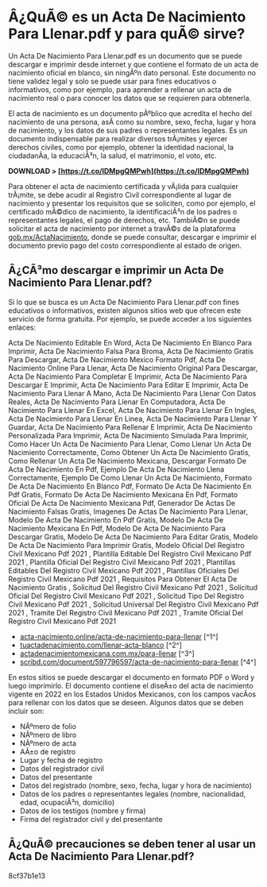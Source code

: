 # Â¿QuÃ© es un Acta De Nacimiento Para Llenar.pdf y para quÃ© sirve?
 
Un Acta De Nacimiento Para Llenar.pdf es un documento que se puede descargar e imprimir desde internet y que contiene el formato de un acta de nacimiento oficial en blanco, sin ningÃºn dato personal. Este documento no tiene validez legal y solo se puede usar para fines educativos o informativos, como por ejemplo, para aprender a rellenar un acta de nacimiento real o para conocer los datos que se requieren para obtenerla.
 
El acta de nacimiento es un documento pÃºblico que acredita el hecho del nacimiento de una persona, asÃ­ como su nombre, sexo, fecha, lugar y hora de nacimiento, y los datos de sus padres o representantes legales. Es un documento indispensable para realizar diversos trÃ¡mites y ejercer derechos civiles, como por ejemplo, obtener la identidad nacional, la ciudadanÃ­a, la educaciÃ³n, la salud, el matrimonio, el voto, etc.
 
**DOWNLOAD &gt; [https://t.co/IDMpgQMPwh](https://t.co/IDMpgQMPwh)**


 
Para obtener el acta de nacimiento certificada y vÃ¡lida para cualquier trÃ¡mite, se debe acudir al Registro Civil correspondiente al lugar de nacimiento y presentar los requisitos que se soliciten, como por ejemplo, el certificado mÃ©dico de nacimiento, la identificaciÃ³n de los padres o representantes legales, el pago de derechos, etc. TambiÃ©n se puede solicitar el acta de nacimiento por internet a travÃ©s de la plataforma [gob.mx/ActaNacimiento](https://www.gob.mx/ActaNacimiento/), donde se puede consultar, descargar e imprimir el documento previo pago del costo correspondiente al estado de origen.
 
## Â¿CÃ³mo descargar e imprimir un Acta De Nacimiento Para Llenar.pdf?
 
Si lo que se busca es un Acta De Nacimiento Para Llenar.pdf con fines educativos o informativos, existen algunos sitios web que ofrecen este servicio de forma gratuita. Por ejemplo, se puede acceder a los siguientes enlaces:
 
Acta De Nacimiento Editable En Word,  Acta De Nacimiento En Blanco Para Imprimir,  Acta De Nacimiento Falsa Para Broma,  Acta De Nacimiento Gratis Para Descargar,  Acta De Nacimiento Mexico Formato Pdf,  Acta De Nacimiento Online Para Llenar,  Acta De Nacimiento Original Para Descargar,  Acta De Nacimiento Para Completar E Imprimir,  Acta De Nacimiento Para Descargar E Imprimir,  Acta De Nacimiento Para Editar E Imprimir,  Acta De Nacimiento Para Llenar A Mano,  Acta De Nacimiento Para Llenar Con Datos Reales,  Acta De Nacimiento Para Llenar En Computadora,  Acta De Nacimiento Para Llenar En Excel,  Acta De Nacimiento Para Llenar En Ingles,  Acta De Nacimiento Para Llenar En Linea,  Acta De Nacimiento Para Llenar Y Guardar,  Acta De Nacimiento Para Rellenar E Imprimir,  Acta De Nacimiento Personalizada Para Imprimir,  Acta De Nacimiento Simulada Para Imprimir,  Como Hacer Un Acta De Nacimiento Para Llenar,  Como Llenar Un Acta De Nacimiento Correctamente,  Como Obtener Un Acta De Nacimiento Gratis,  Como Rellenar Un Acta De Nacimiento Mexicana,  Descargar Formato De Acta De Nacimiento En Pdf,  Ejemplo De Acta De Nacimiento Llena Correctamente,  Ejemplo De Como Llenar Un Acta De Nacimiento,  Formato De Acta De Nacimiento En Blanco Pdf,  Formato De Acta De Nacimiento En Pdf Gratis,  Formato De Acta De Nacimiento Mexicana En Pdf,  Formato Oficial De Acta De Nacimiento Mexicana Pdf,  Generador De Actas De Nacimiento Falsas Gratis,  Imagenes De Actas De Nacimiento Para Llenar,  Modelo De Acta De Nacimiento En Pdf Gratis,  Modelo De Acta De Nacimiento Mexicana En Pdf,  Modelo De Acta De Nacimiento Para Descargar Gratis,  Modelo De Acta De Nacimiento Para Editar Gratis,  Modelo De Acta De Nacimiento Para Imprimir Gratis,  Modelo Oficial Del Registro Civil Mexicano Pdf 2021 ,  Plantilla Editable Del Registro Civil Mexicano Pdf 2021 ,  Plantilla Oficial Del Registro Civil Mexicano Pdf 2021 ,  Plantillas Editables Del Registro Civil Mexicano Pdf 2021 ,  Plantillas Oficiales Del Registro Civil Mexicano Pdf 2021 ,  Requisitos Para Obtener El Acta De Nacimiento Gratis ,  Solicitud Del Registro Civil Mexicano Pdf 2021 ,  Solicitud Oficial Del Registro Civil Mexicano Pdf 2021 ,  Solicitud Tipo Del Registro Civil Mexicano Pdf 2021 ,  Solicitud Universal Del Registro Civil Mexicano Pdf 2021 ,  Tramite Del Registro Civil Mexicano Pdf 2021 ,  Tramite Oficial Del Registro Civil Mexicano Pdf 2021
 
- [acta-nacimiento.online/acta-de-nacimiento-para-llenar](https://acta-nacimiento.online/acta-de-nacimiento-para-llenar/) [^1^]
- [tuactadenacimiento.com/llenar-acta-blanco](https://tuactadenacimiento.com/llenar-acta-blanco/) [^2^]
- [actadenacimientomexicana.com.mx/para-llenar](https://www.actadenacimientomexicana.com.mx/para-llenar/) [^3^]
- [scribd.com/document/597796597/acta-de-nacimiento-para-llenar](https://www.scribd.com/document/597796597/acta-de-nacimiento-para-llenar) [^4^]

En estos sitios se puede descargar el documento en formato PDF o Word y luego imprimirlo. El documento contiene el diseÃ±o del acta de nacimiento vigente en 2022 en los Estados Unidos Mexicanos, con los campos vacÃ­os para rellenar con los datos que se deseen. Algunos datos que se deben incluir son:

- NÃºmero de folio
- NÃºmero de libro
- NÃºmero de acta
- AÃ±o de registro
- Lugar y fecha de registro
- Datos del registrador civil
- Datos del presentante
- Datos del registrado (nombre, sexo, fecha, lugar y hora de nacimiento)
- Datos de los padres o representantes legales (nombre, nacionalidad, edad, ocupaciÃ³n, domicilio)
- Datos de los testigos (nombre y firma)
- Firma del registrador civil y del presentante

## Â¿QuÃ© precauciones se deben tener al usar un Acta De Nacimiento Para Llenar.pdf?

 8cf37b1e13
 
